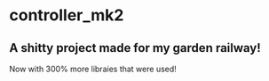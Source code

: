 # controller_mk2
A shitty project made for my garden railway!
---
Now with 300% more libraies that were used!